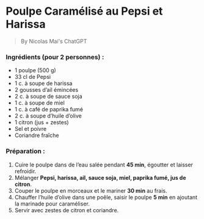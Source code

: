 # **Poulpe Caramélisé au Pepsi et Harissa**  

> By Nicolas Mai's ChatGPT

### **Ingrédients (pour 2 personnes) :**  
- 1 poulpe (500 g)  
- 33 cl de Pepsi  
- 1 c. à soupe de harissa  
- 2 gousses d’ail émincées  
- 2 c. à soupe de sauce soja  
- 1 c. à soupe de miel  
- 1 c. à café de paprika fumé  
- 2 c. à soupe d’huile d’olive  
- 1 citron (jus + zestes)  
- Sel et poivre  
- Coriandre fraîche  

### **Préparation :**  

1. Cuire le poulpe dans de l’eau salée pendant **45 min**, égoutter et laisser refroidir.  
2. Mélanger **Pepsi, harissa, ail, sauce soja, miel, paprika fumé, jus de citron**.  
3. Couper le poulpe en morceaux et le mariner **30 min** au frais.  
4. Chauffer l’huile d’olive dans une poêle, saisir le poulpe **5 min** en ajoutant la marinade pour caraméliser.  
5. Servir avec zestes de citron et coriandre.  


